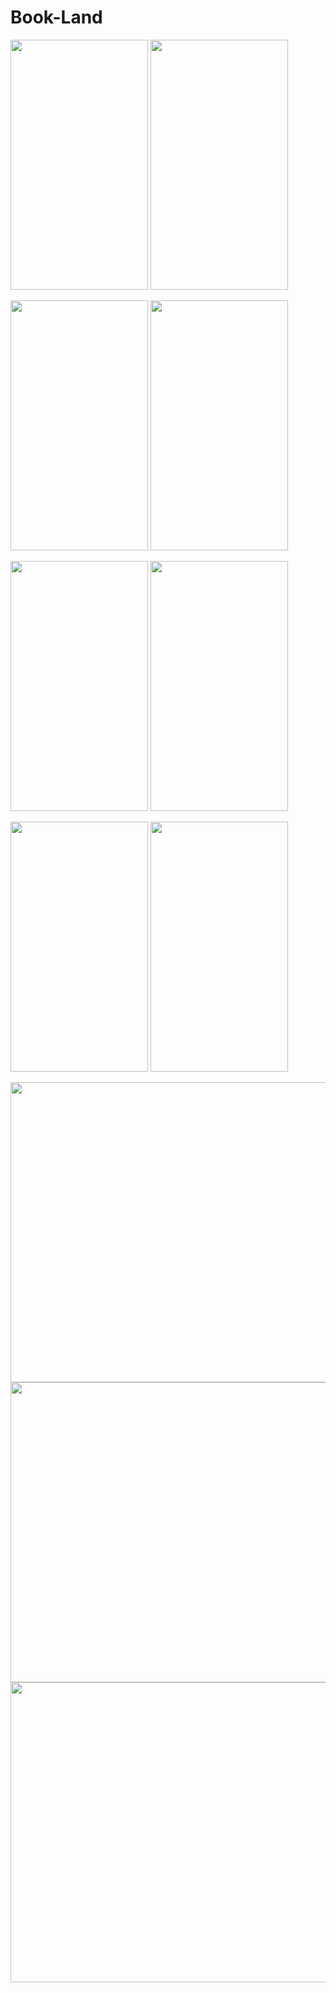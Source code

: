 # Book-Land

<img src="https://user-images.githubusercontent.com/49748480/102050106-5f0ab900-3e0c-11eb-87e7-0058a9043975.png" width="220" height="400" />    <img src="https://user-images.githubusercontent.com/49748480/102050112-63cf6d00-3e0c-11eb-8811-cf184efbd133.png" width="220" height="400" />


<img src="https://user-images.githubusercontent.com/49748480/102050128-6af67b00-3e0c-11eb-970f-206eb59c611d.png" width="220" height="400" />    <img src="https://user-images.githubusercontent.com/49748480/102050156-777ad380-3e0c-11eb-8ae3-171183dbb5be.png" width="220" height="400" />


<img src="https://user-images.githubusercontent.com/49748480/102050185-86618600-3e0c-11eb-94b3-28ebfa44c09a.png" width="220" height="400" />    <img src="https://user-images.githubusercontent.com/49748480/102050202-8eb9c100-3e0c-11eb-93d5-13e8ebf89974.png" width="220" height="400" />


<img src="https://user-images.githubusercontent.com/49748480/102050217-95e0cf00-3e0c-11eb-9ef1-3f60749a1cba.png" width="220" height="400" />    <img src="https://user-images.githubusercontent.com/49748480/102050230-9bd6b000-3e0c-11eb-8ac6-9855353f938f.png" width="220" height="400" />

<img src="https://user-images.githubusercontent.com/49748480/102050940-ee649c00-3e0d-11eb-8581-0fdb859d64d0.png" width="720" height="480" />

<img src="https://user-images.githubusercontent.com/49748480/102051217-6763f380-3e0e-11eb-9f41-c713bc2f1f2f.png" width="720" height="480" />

<img src="https://user-images.githubusercontent.com/49748480/102051472-d04b6b80-3e0e-11eb-947e-7dd3c0f42ad5.png" width="720" height="480" />
